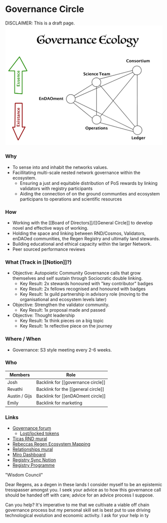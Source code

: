 # Governance Circle
DISCLAIMER: This is a draft page.
![](assets/GovernanceEcology.jpg)

### Why
- To sense into and inhabit the networks values.
- Facillitating multi-scale nested network governance within the ecosystem.
	- Ensuring a just and equitable distribution of PoS rewards by linking validators with registry participants
	- Aiding the connection of on the ground communties and ecosystem participans to operations and scientific resources

### How
- Working with the [[Board of Directors]]/[[General Circle]] to develop novel and effective ways of working.
- Holding the space and linking between RND/Cosmos, Validators, enDAOed communities, the Regen Registry and ultimatly land stewards.
- Building educational and ethical capacity within the larger Network.
- Peer sourced performance reviews


### What (Track in [[Notion]]?)
- Objective: Autopoietic Community Governance calls that grow themselves and self sustain through Sociocratic double linking.
	- Key Result: 2x stewards honoured with "key contributor" badges
	- Key Result: 2x fellows recognised and honoured with badges
	- Key Result: 1x guild partnership in advisory role (moving to the organisational and ecosystem levels later)
- Objective: Strengthen the validator community.
	- Key Result: 1x proposal made and passed
- Objective: Thought leadership
	- Key Result: 1x think pieces on a big topic
	- Key Result: 1x reflective piece on the journey

### Where / When
- Governance: S3 style meeting every 2-6 weeks.


### Who
| Members | Role |
|---|---|
| Josh | Backlink for [[governance circle]] |
| Revathi | Backlink for the [[general circle]] |
| Austin / Gijs | Backlink for [[enDAOment circle]] |
| Emily | Backlink for marketing |


### Links
- [Governance forum](https://forum.regen.network/c/governance-proposal/10)
	- [Lost/locked tokens](https://forum.regen.network/t/in-need-of-communities-assistance-tokens-lost-in-wallet-conversion/212/7)
- [Ticas RND mural](https://app.mural.co/t/exploros/m/exploros/1633364795847/c36407b73c9dacb0dd2b7aeb16ca4f4c0f60b936?sender=ufffda73d413a59dfeb237815)
- [Rebeccas Regen Ecosystem Mapping](https://app.mural.co/t/exploros/m/exploros/1642717606573/2550de9b7cf959fdb204a089129721e8713469df?fromVisitorModal=true&sender=u70ef79b0a9c38c2d8ebd9946)
- [Relationships mural](https://miro.com/app/board/uXjVOClQHU8=/)
- [Miro Dashboard](https://miro.com/app/board/uXjVOEW-RaE=/)
- [Registry Sync Notion](https://www.notion.so/regenfoundation/RF-Registry-Sync-2847bf42efb8497b8638b84d1ab454c3)
- [Registry Programme](https://docs.google.com/document/d/1n_U3IcGIg_OWjIJLKO8nvtqlbCaccl7sPihLqXYMEpQ/edit)




"Wisdom Council"

Dear Regens, as a degen in these lands I consider myself to be an epistemic tresspasser amongst you. I seek your advice as to how this governance call should be handed off with care; advice for an advice process I suppose. 

Can you help? It's imperative to me that we cultivate a viable off chain governance process but my personal skill set is best put to use driving technological evolution and economic activity. I ask for your help in ty